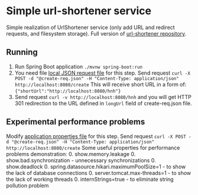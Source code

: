 # Simple url-shortener service
Simple realization of UrlShortener service (only add URL and redirect requests, and filesystem storage). 
Full version of [url-shortener repository](https://github.com/nikolai/urlshortener).

## Running
1. Run Spring Boot application `./mvnw spring-boot:run`
2. You need file [local JSON request file](./create-req.json) for this step. Send request `curl -X POST -d "@create-req.json" -H "Content-Type: application/json" http://localhost:8080/create`
This will receive short URL in a form of: `{"shortUrl":"http://localhost:8080/hnh"}`
3. Send request `curl -v http://localhost:8080/hnh` and you will get HTTP 301 redirection to the URL defined in `longUrl` field of create-req.json file.

## Experimental performance problems
Modify [application properties file](./src/main/resources/application.properties) for this step. Send request `curl -X POST -d "@create-req.json" -H "Content-Type: application/json" http://localhost:8080/create`
Some useful properties for performance problems demonstration:
0. show.memory.leakage
0. show.bad.synchronization - unnecessary synchronizations 
0. show.deadlock
0. spring.datasource.hikari.maximumPoolSize=1 - to show the lack of database connections
0. server.tomcat.max-threads=1 - to show the lack of working threads
0. internStrings=true - to eliminate string pollution problem